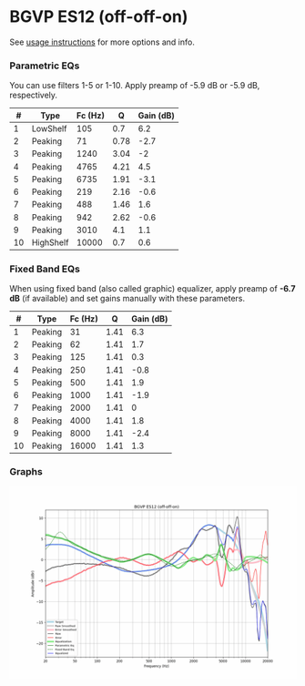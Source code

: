 # BGVP ES12 (off-off-on)
See [usage instructions](https://github.com/jaakkopasanen/AutoEq#usage) for more options and info.

### Parametric EQs
You can use filters 1-5 or 1-10. Apply preamp of -5.9 dB or -5.9 dB, respectively.

|   # | Type      |   Fc (Hz) |    Q |   Gain (dB) |
|-----|-----------|-----------|------|-------------|
|   1 | LowShelf  |       105 | 0.7  |         6.2 |
|   2 | Peaking   |        71 | 0.78 |        -2.7 |
|   3 | Peaking   |      1240 | 3.04 |        -2   |
|   4 | Peaking   |      4765 | 4.21 |         4.5 |
|   5 | Peaking   |      6735 | 1.91 |        -3.1 |
|   6 | Peaking   |       219 | 2.16 |        -0.6 |
|   7 | Peaking   |       488 | 1.46 |         1.6 |
|   8 | Peaking   |       942 | 2.62 |        -0.6 |
|   9 | Peaking   |      3010 | 4.1  |         1.1 |
|  10 | HighShelf |     10000 | 0.7  |         0.6 |

### Fixed Band EQs
When using fixed band (also called graphic) equalizer, apply preamp of **-6.7 dB** (if available) and set gains manually with these parameters.

|   # | Type    |   Fc (Hz) |    Q |   Gain (dB) |
|-----|---------|-----------|------|-------------|
|   1 | Peaking |        31 | 1.41 |         6.3 |
|   2 | Peaking |        62 | 1.41 |         1.7 |
|   3 | Peaking |       125 | 1.41 |         0.3 |
|   4 | Peaking |       250 | 1.41 |        -0.8 |
|   5 | Peaking |       500 | 1.41 |         1.9 |
|   6 | Peaking |      1000 | 1.41 |        -1.9 |
|   7 | Peaking |      2000 | 1.41 |         0   |
|   8 | Peaking |      4000 | 1.41 |         1.8 |
|   9 | Peaking |      8000 | 1.41 |        -2.4 |
|  10 | Peaking |     16000 | 1.41 |         1.3 |

### Graphs
![](./BGVP%20ES12%20(off-off-on).png)
